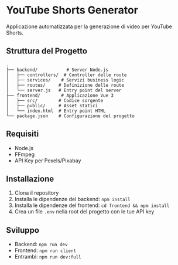 # YouTube Shorts Generator

Applicazione automatizzata per la generazione di video per YouTube Shorts.

## Struttura del Progetto

```
.
├── backend/           # Server Node.js
│   ├── controllers/  # Controller delle route
│   ├── services/    # Servizi business logic
│   ├── routes/     # Definizione delle route
│   └── server.js   # Entry point del server
├── frontend/        # Applicazione Vue 3
│   ├── src/        # Codice sorgente
│   ├── public/     # Asset statici
│   └── index.html  # Entry point HTML
└── package.json    # Configurazione del progetto
```

## Requisiti

- Node.js
- FFmpeg
- API Key per Pexels/Pixabay

## Installazione

1. Clona il repository
2. Installa le dipendenze del backend: `npm install`
3. Installa le dipendenze del frontend: `cd frontend && npm install`
4. Crea un file `.env` nella root del progetto con le tue API key

## Sviluppo

- Backend: `npm run dev`
- Frontend: `npm run client`
- Entrambi: `npm run dev:full`
